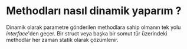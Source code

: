 # Methodları nasıl dinamik yaparım ?

Dinamik olarak parametre gönderilen methodlara sahip olmanın tek yolu *interface*'den geçer.
Bir struct veya başka bir somut tür üzerindeki methodlar her zaman statik olarak çözümlenir.